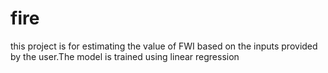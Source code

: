 # fire
this project is for estimating the value of FWI based on the inputs provided by the user.The model is trained using linear regression
